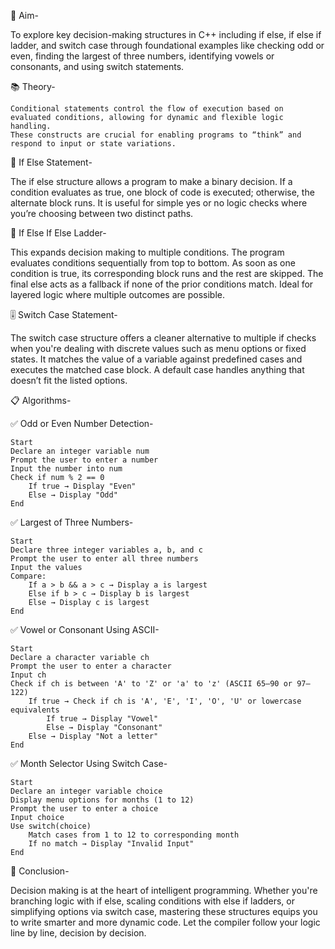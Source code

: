🎯 Aim-

To explore key decision-making structures in C++ including if else, if else if ladder, and switch case through foundational examples like checking odd or even, finding the largest of three numbers, identifying vowels or consonants, and using switch statements.

📚 Theory-

    Conditional statements control the flow of execution based on evaluated conditions, allowing for dynamic and flexible logic handling.
    These constructs are crucial for enabling programs to “think” and respond to input or state variations.

🔄 If Else Statement-

The if else structure allows a program to make a binary decision.
If a condition evaluates as true, one block of code is executed; otherwise, the alternate block runs.
It is useful for simple yes or no logic checks where you’re choosing between two distinct paths.

🧭 If Else If Else Ladder-

This expands decision making to multiple conditions.
The program evaluates conditions sequentially from top to bottom.
As soon as one condition is true, its corresponding block runs and the rest are skipped.
The final else acts as a fallback if none of the prior conditions match.
Ideal for layered logic where multiple outcomes are possible.

🎚️ Switch Case Statement-

The switch case structure offers a cleaner alternative to multiple if checks when you're dealing with discrete values such as menu options or fixed states.
It matches the value of a variable against predefined cases and executes the matched case block.
A default case handles anything that doesn’t fit the listed options.

📋 Algorithms-

✅ Odd or Even Number Detection-

    Start
    Declare an integer variable num
    Prompt the user to enter a number
    Input the number into num
    Check if num % 2 == 0
        If true → Display "Even"
        Else → Display "Odd"
    End

✅ Largest of Three Numbers-

    Start
    Declare three integer variables a, b, and c
    Prompt the user to enter all three numbers
    Input the values
    Compare:
        If a > b && a > c → Display a is largest
        Else if b > c → Display b is largest
        Else → Display c is largest
    End

✅ Vowel or Consonant Using ASCII-

    Start
    Declare a character variable ch
    Prompt the user to enter a character
    Input ch
    Check if ch is between 'A' to 'Z' or 'a' to 'z' (ASCII 65–90 or 97–122)
        If true → Check if ch is 'A', 'E', 'I', 'O', 'U' or lowercase equivalents
            If true → Display "Vowel"
            Else → Display "Consonant"
        Else → Display "Not a letter"
    End

✅ Month Selector Using Switch Case-

    Start
    Declare an integer variable choice
    Display menu options for months (1 to 12)
    Prompt the user to enter a choice
    Input choice
    Use switch(choice)
        Match cases from 1 to 12 to corresponding month
        If no match → Display "Invalid Input"
    End

🧠 Conclusion-

Decision making is at the heart of intelligent programming.
Whether you're branching logic with if else, scaling conditions with else if ladders, or simplifying options via switch case, mastering these structures equips you to write smarter and more dynamic code.
Let the compiler follow your logic line by line, decision by decision.
